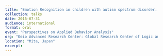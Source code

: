 ```yaml
---
title: "Emotion Recognition in children with autism spectrum disorder: Applying FEEP (Face-Expression Expert Program) and the next"
collection: talks
date: 2015-07-31
audience: international
format: oral
event: "Perspectives on Applied Behavior Analysis"
org: "Keio Advanced Research Center: Global Research Center of Logic and Sensibility"
location: "Mita, Japan"
excerpt: 
---
```

